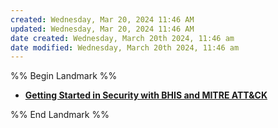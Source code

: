 ```yaml
---
created: Wednesday, Mar 20, 2024 11:46 AM
updated: Wednesday, Mar 20, 2024 11:46 AM
date created: Wednesday, March 20th 2024, 11:46 am
date modified: Wednesday, March 20th 2024, 11:46 am
---
```


%% Begin Landmark %%
- **[Getting Started in Security with BHIS and MITRE ATT&CK](./Getting%20Started%20in%20Security%20with%20BHIS%20and%20MITRE%20ATT&CK/Getting%20Started%20in%20Security%20with%20BHIS%20and%20MITRE%20ATT&CK.md)**

%% End Landmark %%